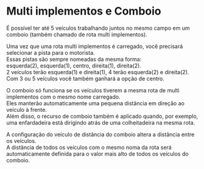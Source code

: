 # Multi implementos e Comboio

  
É possível ter até 5 veículos trabalhando juntos no mesmo campo em um comboio (também chamado de rota multi implementos).  

  
Uma vez que uma rota multi implementos é carregado, você precisará selecionar a pista para o motorista.  
Essas pistas são sempre nomeadas da mesma forma:  
esquerda(2), esquerda(1), centro, direita(1), direita(2).  
2 veículos terão esquerda(1) e direita(1), 4 terão esquerda(2) e direita(2).  
Com 3 ou 5 veículos você também ganhará a opção de centro.  

  
O comboio só funciona se os veículos tiverem a mesma rota de multi implementos com o mesmo nome carregado.  
Eles manterão automaticamente uma pequena distância em direção ao veículo à frente.  
Além disso, o recurso de comboio também é aplicado quando, por exemplo, uma enfardadeira está dirigindo atrás de uma colheitadeira na mesma rota.  

  
A configuração do veículo de distância do comboio altera a distância entre os veículos.  
A distância de todos os veículos com o mesmo noma da rota será automaticamente definida para o valor mais alto de todos os veículos do comboio.  

